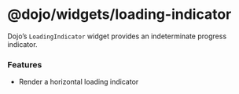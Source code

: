 <span class="citation" data-cites="dojo/widgets/loading-indicator"><span class="citation" data-cites="dojo/widgets/loading-indicator"><span class="citation" data-cites="dojo/widgets/loading-indicator">@dojo/widgets/loading-indicator</span></span></span>
=============================================================================================================================================================================================================================================================

Dojo’s `LoadingIndicator` widget provides an indeterminate progress indicator.

### Features

-   Render a horizontal loading indicator
